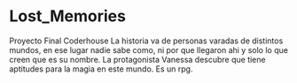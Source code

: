 # Lost_Memories
 Proyecto Final Coderhouse
La historia va de personas varadas de distintos mundos, en ese lugar nadie sabe como, ni por que llegaron ahi y solo lo que creen que es su nombre.
La protagonista Vanessa descubre que tiene aptitudes para la magia en este mundo.
Es un rpg.
